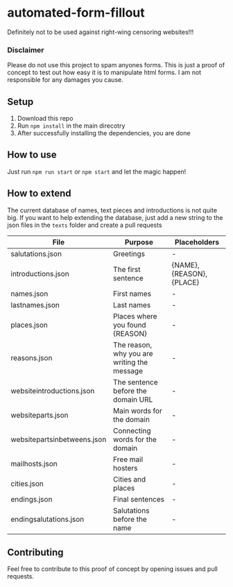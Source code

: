 # automated-form-fillout
 Definitely not to be used against right-wing censoring websites!!!
 
### Disclaimer
Please do not use this project to spam anyones forms. This is just a proof of concept to test out how easy it is to manipulate html forms. I am not responsible for any damages you cause.

## Setup
1. Download this repo
2. Run ```npm install``` in the main direcotry
3. After successfully installing the dependencies, you are done

## How to use
Just run ```npm run start``` or ```npm start``` and let the magic happen!

## How to extend
The current database of names, text pieces and introductions is not quite big. If you want to help extending the database, just add a new string to the json files in the ```texts``` folder and create a pull requests

| File | Purpose | Placeholders |
| ---- | ------- | ------------ |
| salutations.json | Greetings | - |
| introductions.json | The first sentence | {NAME}, {REASON}, {PLACE} |
| names.json | First names | - |
| lastnames.json | Last names | - |
| places.json | Places where you found {REASON} | - |
| reasons.json | The reason, why you are writing the message | - |
| websiteintroductions.json | The sentence before the domain URL | - |
| websiteparts.json | Main words for the domain | - |
| websitepartsinbetweens.json | Connecting words for the domain | - |
| mailhosts.json | Free mail hosters | - |
| cities.json | Cities and places | - |
| endings.json | Final sentences | - |
| endingsalutations.json | Salutations before the name | - |

## Contributing
Feel free to contribute to this proof of concept by opening issues and pull requests.